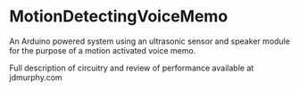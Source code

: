 # MotionDetectingVoiceMemo
An Arduino powered system using an ultrasonic sensor and speaker module for the purpose of a motion activated voice memo.

Full description of circuitry and review of performance available at jdmurphy.com
